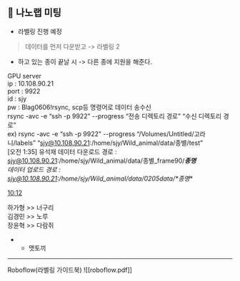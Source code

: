 ## 📌 나노랩 미팅
- 라벨링 진행 예정 

> 데이터를 먼저 다운받고 -> 라벨링 2 
- 하고 있는 종이 끝날 시 -> 다른 종에 지원을 해준다. 

GPU server  
ip : 10.108.90.21  
port : 9922  
id : sjy  
pw : Blag0606!rsync, scp등 명령어로 데이터 송수신  
rsync -avc -e “ssh -p 9922” --progress “전송 디렉토리 경로” “수신 디렉토리 경로”  
ex) rsync -avc -e “ssh -p 9922" --progress “/Volumes/Untitled/고라니/labels” “sjy@10.108.90.21:/home/sjy/Wild_animal/data/종별/test”  
[오전 1:35] 유석재 데이터 다운로드 경로 : sjy@10.108.90.21:/home/sjy/Wild_animal/data/종별_frame90/***_종명_**  
데이터 업로드 경로 : sjy@10.108.90.21:/home/sjy/Wild_animal/data/0205data/**_*종명_**

[10:12](https://w1714535875-aw1706077.slack.com/archives/C08BT8BFHMZ/p1738717976642569)

하가형 >> 너구리  
김경민 >> 노루  
장윤혁 >> 다람쥐

- + 맷토끼  

---
Roboflow(라벨링 가이드북)
![[roboflow.pdf]]


